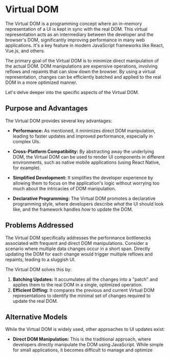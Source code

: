 # Virtual DOM

The Virtual DOM is a programming concept where an in-memory representation of a UI is kept in sync with the real DOM. This virtual representation acts as an intermediary between the developer and the browser's DOM, significantly improving performance in many web applications. It's a key feature in modern JavaScript frameworks like React, Vue.js, and others.

The primary goal of the Virtual DOM is to minimize direct manipulation of the actual DOM. DOM manipulations are expensive operations, involving reflows and repaints that can slow down the browser. By using a virtual representation, changes can be efficiently batched and applied to the real DOM in a more optimized manner.

Let's delve deeper into the specific aspects of the Virtual DOM.

## Purpose and Advantages

The Virtual DOM provides several key advantages:

*   **Performance:** As mentioned, it minimizes direct DOM manipulation, leading to faster updates and improved performance, especially in complex UIs.

*   **Cross-Platform Compatibility:** By abstracting away the underlying DOM, the Virtual DOM can be used to render UI components in different environments, such as native mobile applications (using React Native, for example).

*   **Simplified Development:** It simplifies the developer experience by allowing them to focus on the application's logic without worrying too much about the intricacies of DOM manipulation.

*   **Declarative Programming:** The Virtual DOM promotes a declarative programming style, where developers describe *what* the UI should look like, and the framework handles *how* to update the DOM.

## Problems Addressed

The Virtual DOM specifically addresses the performance bottlenecks associated with frequent and direct DOM manipulations. Consider a scenario where multiple data changes occur in a short span. Directly updating the DOM for each change would trigger multiple reflows and repaints, leading to a sluggish UI.

The Virtual DOM solves this by:

1.  **Batching Updates:** It accumulates all the changes into a "patch" and applies them to the real DOM in a single, optimized operation.
2.  **Efficient Diffing:** It compares the previous and current Virtual DOM representations to identify the minimal set of changes required to update the real DOM.

## Alternative Models

While the Virtual DOM is widely used, other approaches to UI updates exist:

*   **Direct DOM Manipulation:** This is the traditional approach, where developers directly manipulate the DOM using JavaScript. While simple for small applications, it becomes difficult to manage and optimize